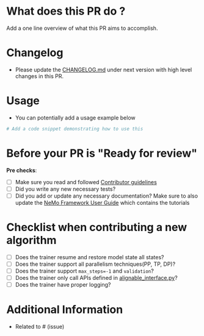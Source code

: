 # What does this PR do ?

Add a one line overview of what this PR aims to accomplish.

# Changelog 
- Please update the [CHANGELOG.md](/CHANGELOG.md) under next version with high level changes in this PR.

# Usage
* You can potentially add a usage example below

```python
# Add a code snippet demonstrating how to use this 
```

# Before your PR is "Ready for review"
**Pre checks**:
- [ ] Make sure you read and followed [Contributor guidelines](https://github.com/NVIDIA/NeMo/blob/main/CONTRIBUTING.md)
- [ ] Did you write any new necessary tests?
- [ ] Did you add or update any necessary documentation? Make sure to also update the [NeMo Framework User Guide](https://docs.nvidia.com/nemo-framework/user-guide/latest/index.html) which contains the tutorials

# Checklist when contributing a new algorithm
- [ ] Does the trainer resume and restore model state all states?
- [ ] Does the trainer support all parallelism techniques(PP, TP, DP)?
- [ ] Does the trainer support `max_steps=-1` and `validation`?
- [ ] Does the trainer only call APIs defined in [alignable_interface.py](/nemo_aligner/models/alignable_interface.py)?
- [ ] Does the trainer have proper logging?

# Additional Information
* Related to # (issue)